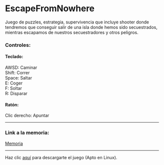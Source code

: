 # EscapeFromNowhere

Juego de puzzles, estrategia, supervivencia que incluye shooter donde tendremos que conseguir salir de una isla donde hemos sido secuestrados, mientras escapamos de nuestros secuestradores y otros peligros.

### Controles:
#### Teclado:
AWSD: Caminar <br>
Shift: Correr <br>
Space: Saltar <br>
E: Coger <br>
F: Soltar <br>
R: Disparar <p>

#### Ratón:
Clic derecho: Apuntar  
  
  
  
_______________________________________________________________
  
### Link a la memoria:
[Memoria](https://docs.google.com/document/d/1F_HAZigc0l9C7mPLSkFqU8tVaUnyCZtOgHDuv_236KY/edit?usp=sharing)  

  
_______________________________________________________________

Haz clic [aquí](https://drive.google.com/file/d/1YXoKhG5tS22Kb42759ZfNgfD1JDrydb6/view?usp=sharing) para descargarte el juego (Apto en Linux).
